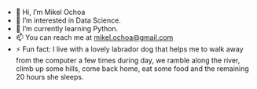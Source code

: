 - 👋 Hi, I’m Mikel Ochoa
- 👀 I’m interested in Data Science.
- 🌱 I’m currently learning Python.
- 📫 You can reach me at mikel.ochoa@gmail.com
- ⚡ Fun fact: I live with a lovely labrador dog that helps me to walk away from the computer a few times during day, we ramble along the river, climb up some hills, come back home, eat some food and the remaining 20 hours she sleeps.

<!---
mkl8a/mkl8a is a ✨ special ✨ repository because its `README.md` (this file) appears on your GitHub profile.
You can click the Preview link to take a look at your changes.
--->
